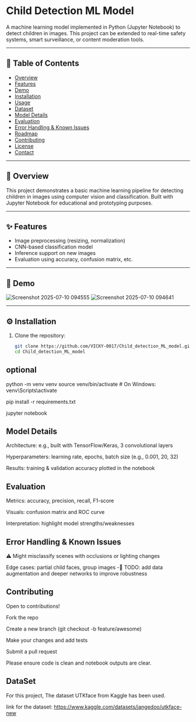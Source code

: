 # Child Detection ML Model 

A machine learning model implemented in Python (Jupyter Notebook) to detect children in images. This project can be extended to real-time safety systems, smart surveillance, or content moderation tools.

---

## 📌 Table of Contents

- [Overview](#overview)
- [Features](#features)
- [Demo](#demo)
- [Installation](#installation)
- [Usage](#usage)
- [Dataset](#dataset)
- [Model Details](#model-details)
- [Evaluation](#evaluation)
- [Error Handling & Known Issues](#error-handling--known-issues)
- [Roadmap](#roadmap)
- [Contributing](#contributing)
- [License](#license)
- [Contact](#contact)

---

## 🧠 Overview

This project demonstrates a basic machine learning pipeline for detecting children in images using computer vision and classification. Built with Jupyter Notebook for educational and prototyping purposes.

---

## ✨ Features

- Image preprocessing (resizing, normalization)
- CNN-based classification model
- Inference support on new images
- Evaluation using accuracy, confusion matrix, etc.

---

## 📸 Demo

![Screenshot 2025-07-10 094555](https://github.com/user-attachments/assets/026d8234-7d5a-44dc-a216-aef568f81cb7)
![Screenshot 2025-07-10 094641](https://github.com/user-attachments/assets/16900a30-65c3-4776-9c5d-d7c8f2050650)


---

## ⚙️ Installation

1. Clone the repository:
   ```bash
   git clone https://github.com/VICKY-0017/Child_detection_ML_model.git
   cd Child_detection_ML_model
## optional 
python -m venv venv
source venv/bin/activate      # On Windows: venv\Scripts\activate

pip install -r requirements.txt

jupyter notebook

## Model Details
Architecture: e.g., built with TensorFlow/Keras, 3 convolutional layers

Hyperparameters: learning rate, epochs, batch size (e.g., 0.001, 20, 32)

Results: training & validation accuracy plotted in the notebook

## Evaluation
Metrics: accuracy, precision, recall, F1-score

Visuals: confusion matrix and ROC curve

Interpretation: highlight model strengths/weaknesses

## Error Handling & Known Issues
⚠️ Might misclassify scenes with occlusions or lighting changes

Edge cases: partial child faces, group images
-🧩 TODO: add data augmentation and deeper networks to improve robustness

## Contributing
Open to contributions!

Fork the repo

Create a new branch (git checkout -b feature/awesome)

Make your changes and add tests

Submit a pull request

Please ensure code is clean and notebook outputs are clear.


## DataSet

For this project, The dataset UTKface from Kaggle has been used.

link for the dataset: https://www.kaggle.com/datasets/jangedoo/utkface-new



